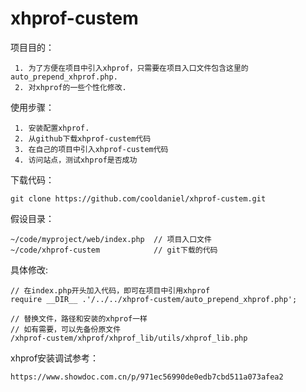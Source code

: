 # xhprof-custem

项目目的：

```
 1. 为了方便在项目中引入xhprof，只需要在项目入口文件包含这里的auto_prepend_xhprof.php.
 2. 对xhprof的一些个性化修改.
```

使用步骤：

```
 1. 安装配置xhprof.
 2. 从github下载xhprof-custem代码
 3. 在自己的项目中引入xhprof-custem代码
 4. 访问站点，测试xhprof是否成功
```

下载代码：

```
git clone https://github.com/cooldaniel/xhprof-custem.git
```

假设目录：

```
~/code/myproject/web/index.php	// 项目入口文件
~/code/xhprof-custem			// git下载的代码
```

具体修改:

```
// 在index.php开头加入代码，即可在项目中引用xhprof
require __DIR__ .'/../../xhprof-custem/auto_prepend_xhprof.php';

// 替换文件，路径和安装的xhprof一样
// 如有需要，可以先备份原文件
/xhprof-custem/xhprof/xhprof_lib/utils/xhprof_lib.php
```

xhprof安装调试参考：

```
https://www.showdoc.com.cn/p/971ec56990de0edb7cbd511a073afea2
```